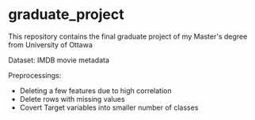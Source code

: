 # graduate_project
This repository contains the final graduate project of my Master's degree from University of Ottawa

Dataset: IMDB movie metadata

Preprocessings:
- Deleting a few features due to high correlation
- Delete rows with missing values
- Covert Target variables into smaller number of classes
